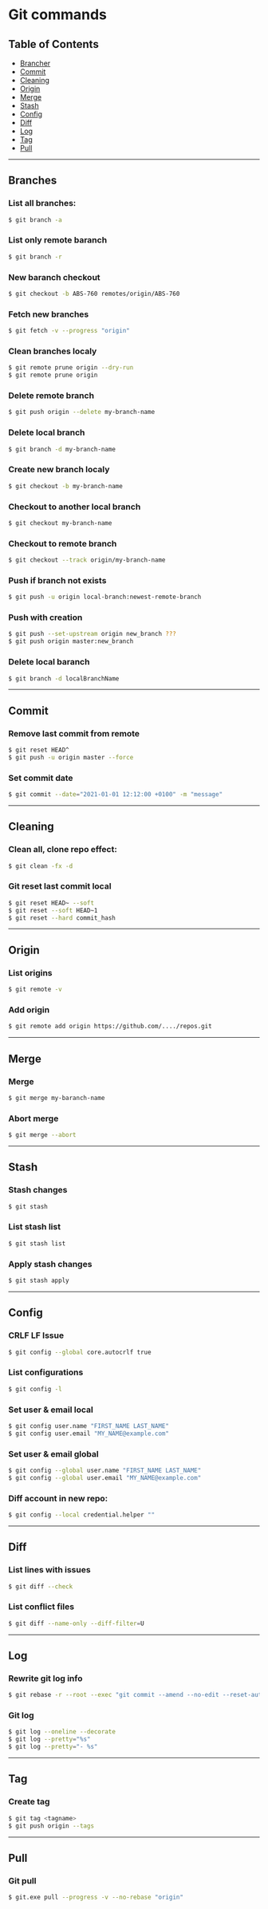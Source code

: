 # Git commands

## Table of Contents

- [Brancher](#branches)
- [Commit](#commit)
- [Cleaning](#cleaning)
- [Origin](#origin)
- [Merge](#merge)
- [Stash](#stash)
- [Config](#config)
- [Diff](#diff)
- [Log](#log)
- [Tag](#tag)
- [Pull](#pull)

------------------------------------------------------

## Branches

### List all branches:
```bash
$ git branch -a
```

### List only remote baranch
```bash
$ git branch -r
```

### New baranch checkout
```bash
$ git checkout -b ABS-760 remotes/origin/ABS-760
```

### Fetch new branches
```bash
$ git fetch -v --progress "origin"
```

### Clean branches localy
```bash
$ git remote prune origin --dry-run
$ git remote prune origin
```

### Delete remote branch
```bash
$ git push origin --delete my-branch-name
```

### Delete local branch
```bash
$ git branch -d my-branch-name
```

### Create new branch localy
```bash
$ git checkout -b my-branch-name
```

### Checkout to another local branch
```bash
$ git checkout my-branch-name
```

### Checkout to remote branch
```bash
$ git checkout --track origin/my-branch-name
```

### Push if branch not exists
```bash
$ git push -u origin local-branch:newest-remote-branch
```

### Push with creation
```bash
$ git push --set-upstream origin new_branch ???
$ git push origin master:new_branch
```

### Delete local baranch
```bash
$ git branch -d localBranchName
```

---------------------------------------------------------

## Commit

### Remove last commit from remote
```bash
$ git reset HEAD^
$ git push -u origin master --force
```

### Set commit date
```bash
$ git commit --date="2021-01-01 12:12:00 +0100" -m "message"
```

---------------------------------------------------------

## Cleaning

### Clean all, clone repo effect:
```bash
$ git clean -fx -d
```

### Git reset last commit local
```bash
$ git reset HEAD~ --soft
$ git reset --soft HEAD~1
$ git reset --hard commit_hash
```

---------------------------------------------------------

## Origin

### List origins
```bash
$ git remote -v
```

### Add origin
```bash
$ git remote add origin https://github.com/..../repos.git
```

---------------------------------------------------------

## Merge

### Merge
```bash
$ git merge my-baranch-name
```

### Abort merge
```bash
$ git merge --abort
```

---------------------------------------------------------

## Stash

### Stash changes
```bash
$ git stash
```

### List stash list
```bash
$ git stash list
```

### Apply stash changes
```bash
$ git stash apply
```

---------------------------------------------------------

## Config

### CRLF LF Issue
```bash
$ git config --global core.autocrlf true
```

### List configurations
```bash
$ git config -l
```
  
### Set user & email local
```bash
$ git config user.name "FIRST_NAME LAST_NAME"
$ git config user.email "MY_NAME@example.com"
```

### Set user & email global
```bash
$ git config --global user.name "FIRST_NAME LAST_NAME"
$ git config --global user.email "MY_NAME@example.com"
```

### Diff account in new repo:
```bash
$ git config --local credential.helper ""
```

---------------------------------------------------------

## Diff

### List lines with issues
```bash
$ git diff --check
```

### List conflict files
```bash
$ git diff --name-only --diff-filter=U
```

---------------------------------------------------------

## Log

### Rewrite git log info
```bash
$ git rebase -r --root --exec "git commit --amend --no-edit --reset-author"
```

### Git log
```bash
$ git log --oneline --decorate
$ git log --pretty="%s"
$ git log --pretty="- %s"
```

---------------------------------------------------------

## Tag

### Create tag
```bash
$ git tag <tagname>
$ git push origin --tags
```

---------------------------------------------------------

## Pull

### Git pull
```bash
$ git.exe pull --progress -v --no-rebase "origin"
```
